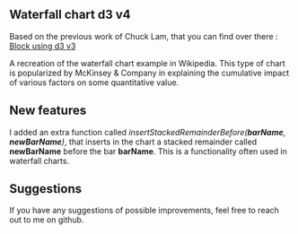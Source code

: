 ## Waterfall chart d3 v4

Based on the previous work of Chuck Lam, that you can find over there : [Block using d3 v3](http://bl.ocks.org/chucklam/f3c7b3e3709a0afd5d57)

A recreation of the waterfall chart example in Wikipedia. This type of chart is popularized by McKinsey & Company in explaining the cumulative impact of various factors on some quantitative value.

## New features

I added an extra function called *insertStackedRemainderBefore(**barName**, **newBarName**)*, that inserts in the chart a stacked remainder called **newBarName** before the bar **barName**. This is a functionality often used in waterfall charts.

## Suggestions

If you have any suggestions of possible improvements, feel free to reach out to me on github.